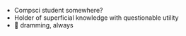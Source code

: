 - Compsci student somewhere?
- Holder of superficial knowledge with questionable utility
- :black_heart: dramming, always
